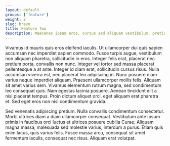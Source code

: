 ```yaml
---
layout: default
groups: ['feature']
weight: 2
slug: bravo
title: Feature Two
description: Maecenas ipsum eros, cursus sed aliquam vestibulum, pretium sed lorem. Sed aliquet urna ut magna aliquet at lobortis risus imperdiet. Curabitur pulvinar dui eu lectus venenatis a imperdiet erat pretium. Vestibulum ante ipsum primis in faucibus orci luctus et ultrices posuere cubilia Curae; Sed sit amet nulla et mi scelerisque semper. Cras viverra fringilla turpis eu ornare.
---
```

Vivamus id mauris quis eros eleifend iaculis. Ut ullamcorper dui quis sapien accumsan nec imperdiet sapien commodo. Fusce turpis augue, vestibulum non aliquam pharetra, sollicitudin in eros. Integer felis erat, placerat nec pretium porta, convallis non nunc. Integer vel tortor sed massa placerat pellentesque a at ante. Integer id diam erat, sollicitudin cursus risus. Nulla accumsan viverra est, nec placerat leo adipiscing in. Nunc posuere diam varius neque imperdiet aliquam. Praesent ullamcorper mollis felis. Aliquam sit amet varius sem. Vivamus elementum rutrum magna, sed condimentum leo consequat quis. Nam egestas lacinia posuere. Aenean tincidunt elit a nisl placerat tempus. Proin dictum aliquet orci, eget aliquam erat pharetra et. Sed eget eros non nisl condimentum gravida.

Sed venenatis adipiscing pretium. Nulla convallis condimentum consectetur. Morbi ultrices diam a diam ullamcorper consequat. Vestibulum ante ipsum primis in faucibus orci luctus et ultrices posuere cubilia Curae; Aliquam magna massa, malesuada sed molestie varius, interdum a purus. Etiam quis enim lacus, quis varius felis. Fusce massa arcu, consequat sit amet fermentum iaculis, consequat nec risus. Aliquam erat volutpat.

